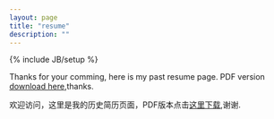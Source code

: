 ```yaml
---
layout: page
title: "resume"
description: ""
---
```

{% include JB/setup %}

Thanks for your comming, here is my past resume page. PDF version [download here][Resume_for_Firmware_Embedded_system],thanks.

欢迎访问，这里是我的历史简历页面，PDF版本点击[这里下载][Resume_for_Firmware_Embedded_system],谢谢.


[Resume_for_Firmware_Embedded_system]:https://raw.githubusercontent.com/DingSoung/dingsoung.github.com/master/attach/Ding_Soung_Resume_for_Firmware_Embedded_system.pdf

